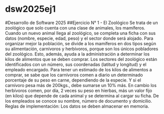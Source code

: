 # dsw2025ej1
#Desarrollo de Software 2025 
##Ejercicio N° 1 - El Zoológico
  Se trata de un zoológico que solo cuenta con una clase de animales, 
  los mamíferos. Cuando un nuevo animal llega al zoológico, se completa 
  una ficha con sus datos (nombre, especie, edad, peso) y el sector donde 
  será alojado. 
Para organizar mejor la población, se divide a los mamíferos en dos 
tipos según su alimentación, carnívoros y herbívoros, porque son los 
únicos pobladores del zoológico. Esto, además, ayuda a la administración 
a determinar los kilos de alimentos que se deben comprar.
Los sectores del zoológico están identificados con un número, sus 
coordenadas (latitud y longitud) y el empleado encargado.
Para tener un estimado de los kilos de alimentos a comprar, se sabe 
que los carnívoros comen a diario un determinado porcentaje de su peso 
en carne, dependiendo de la especie. Y si el carnívoro pesa más de 200kgs., 
debe sumarse un 10% más. En cambio los herbívoros comen, por día, 
2 veces su peso en hierbas, más un valor fijo (en kilos) que depende de 
cada animal y se determina al cargar su ficha.
De los empleados se conoce su nombre, número de documento y domicilio.
Reglas de implementación:
Los datos se deben almacenar en memoria.
